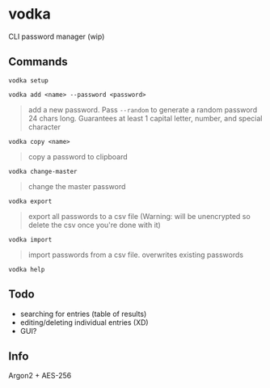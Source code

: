 # vodka
CLI password manager (wip)

## Commands
`vodka setup`

`vodka add <name> --password <password>` 

> add a new password. Pass `--random` to generate a random password 24 chars long. Guarantees at least 1 capital letter, number, and special character

`vodka copy <name>` 

> copy a password to clipboard

`vodka change-master` 

> change the master password

`vodka export` 

> export all passwords to a csv file (Warning: will be unencrypted so delete the csv once you're done with it)

`vodka import` 

> import passwords from a csv file. overwrites existing passwords

`vodka help`

## Todo
- searching for entries (table of results)
- editing/deleting individual entries (XD)
- GUI?

## Info
Argon2 + AES-256
